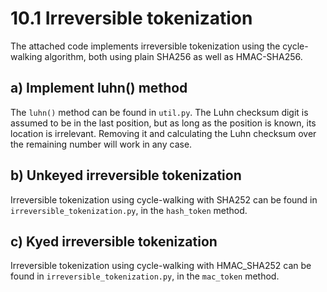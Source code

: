 # 10.1 Irreversible tokenization

The attached code implements irreversible tokenization using the
cycle-walking algorithm, both using plain SHA256 as well as
HMAC-SHA256.

## a) Implement luhn() method

The `luhn()` method can be found in `util.py`.
The Luhn checksum digit is assumed to be in the last position, but as long as
the position is known, its location is irrelevant. Removing it and calculating
the Luhn checksum over the remaining number will work in any case.

## b) Unkeyed irreversible tokenization

Irreversible tokenization using cycle-walking with SHA252 can be found in
`irreversible_tokenization.py`, in the `hash_token` method.

## c) Kyed irreversible tokenization

Irreversible tokenization using cycle-walking with HMAC_SHA252 can be found in
`irreversible_tokenization.py`, in the `mac_token` method.
